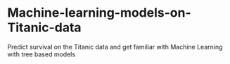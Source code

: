 # Machine-learning-models-on-Titanic-data
Predict survival on the Titanic data and get familiar with Machine Learning with tree based models
